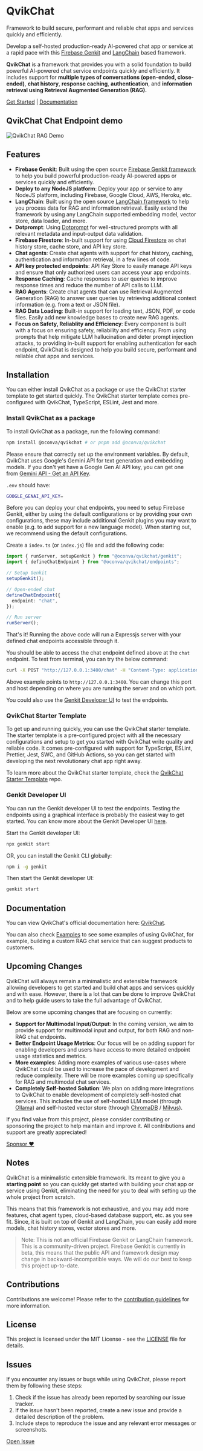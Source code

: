 # QvikChat

Framework to build secure, performant and reliable chat apps and services quickly and efficiently.

Develop a self-hosted production-ready AI-powered chat app or service at a rapid pace with this [Firebase Genkit](https://github.com/firebase/genkit) and [LangChain](https://js.langchain.com/v0.2/docs/introduction/) based framework.

**QvikChat** is a framework that provides you with a solid foundation to build powerful AI-powered chat service endpoints quickly and efficiently. It includes support for **multiple types of conversations (open-ended, close-ended)**, **chat history**, **response caching**, **authentication**, and **information retrieval using Retrieval Augmented Generation (RAG).**

[Get Started](https://qvikchat.pkural.ca/getting-started) | [Documentation](https://qvikchat.pkural.ca)

## QvikChat Chat Endpoint demo

![QvikChat RAG Demo](https://github.com/oconva/qvikchat/assets/17651852/11864142-b75b-4076-87fe-dbd301dbfa75)

## Features

- **Firebase Genkit**: Built using the open source [Firebase Genkit framework](https://firebase.google.com/docs/genkit) to help you build powerful production-ready AI-powered apps or services quickly and efficiently.
- **Deploy to any NodeJS platform**: Deploy your app or service to any NodeJS platform, including Firebase, Google Cloud, AWS, Heroku, etc.
- **LangChain**: Built using the open source [LangChain framework](https://js.langchain.com/v0.2/docs/introduction/) to help you process data for RAG and information retrieval. Easily extend the framework by using any LangChain supported embedding model, vector store, data loader, and more.
- **Dotprompt**: Using [Dotprompt](https://firebase.google.com/docs/genkit/dotprompt) for well-structured prompts with all relevant metadata and input-output data validation.
- **Firebase Firestore**: In-built support for using [Cloud Firestore](https://firebase.google.com/docs/firestore) as chat history store, cache store, and API key store.
- **Chat agents**: Create chat agents with support for chat history, caching, authentication and information retrieval, in a few lines of code.
- **API key protected endpoints**: API Key Store to easily manage API keys and ensure that only authorized users can access your app endpoints.
- **Response Caching**: Cache responses to user queries to improve response times and reduce the number of API calls to LLM.
- **RAG Agents**: Create chat agents that can use Retrieval Augmented Generation (RAG) to answer user queries by retrieving additional context information (e.g. from a text or JSON file).
- **RAG Data Loading**: Built-in support for loading text, JSON, PDF, or code files. Easily add new knowledge bases to create new RAG agents.
- **Focus on Safety, Reliablity and Efficiency**: Every component is built with a focus on ensuring safety, reliability and efficiency. From using prompts that help mitigate LLM hallucination and deter prompt injection attacks, to providing in-built support for enabling authentication for each endpoint, QvikChat is designed to help you build secure, performant and reliable chat apps and services.

## Installation

You can either install QvikChat as a package or use the QvikChat starter template to get started quickly. The QvikChat starter template comes pre-configured with QvikChat, TypeScript, ESLint, Jest and more.

### Install QvikChat as a package

To install QvikChat as a package, run the following command:

```bash copy
npm install @oconva/qvikchat # or pnpm add @oconva/qvikchat
```

Please ensure that correctly set up the environment variables. By default, QvikChat uses Google's Gemini API for text generation and embedding models. If you don't yet have a Google Gen AI API key, you can get one from [Gemini API - Get an API Key](https://ai.google.dev/gemini-api/docs/api-key).

`.env` should have:

```bash
GOOGLE_GENAI_API_KEY=
```

Before you can deploy your chat endpoints, you need to setup Firebase Genkit, either by using the default configurations or by providing your own configurations, these may include additional Genkit plugins you may want to enable (e.g. to add support for a new language model). When starting out, we recommend using the default configurations.

Create a `index.ts` (or `index.js`) file and add the following code:

```typescript copy
import { runServer, setupGenkit } from "@oconva/qvikchat/genkit";
import { defineChatEndpoint } from "@oconva/qvikchat/endpoints";

// Setup Genkit
setupGenkit();

// Open-ended chat
defineChatEndpoint({
  endpoint: "chat",
});

// Run server
runServer();
```

That's it! Running the above code will run a Expressjs server with your defined chat endpoints accessible through it.

You should be able to access the chat endpoint defined above at the `chat` endpoint. To test from terminal, you can try the below command:

```bash copy
curl -X POST "http://127.0.0.1:3400/chat" -H "Content-Type: application/json"  -d '{"data": { "query": "Answer in one sentence: What is Firebase Firestore?" } }'
```

Above example points to `http://127.0.0.1:3400`. You can change this port and host depending on where you are running the server and on which port.

You could also use the [Genkit Developer UI](#genkit-developer-ui) to test the endpoints.

### QvikChat Starter Template

To get up and running quickly, you can use the QvikChat starter template. The starter template is a pre-configured project with all the necessary configurations and setup to get you started with QvikChat write quality and reliable code. It comes pre-configured with support for TypeScript, ESLint, Prettier, Jest, SWC, and GitHub Actions, so you can get started with developing the next revolutionary chat app right away.

To learn more about the QvikChat starter template, check the [QvikChat Starter Template](https://github.com/oconva/qvikchat-starter-template) repo.

### Genkit Developer UI

You can run the Genkit developer UI to test the endpoints. Testing the endpoints using a graphical interface is probably the easiest way to get started. You can know more about the Genkit Developer UI [here](https://firebase.google.com/docs/genkit/devtools#genkit_developer_ui).

Start the Genkit developer UI:

```bash copy
npx genkit start
```

OR, you can install the Genkit CLI globally:

```bash copy
npm i -g genkit
```

Then start the Genkit developer UI:

```bash copy
genkit start
```

## Documentation

You can view QvikChat's official documentation here: [QvikChat](https://qvikchat.pkural.ca).

You can also check [Examples](https://qvikchat.pkural.ca/examples) to see some examples of using QvikChat, for example, building a custom RAG chat service that can suggest products to customers.

## Upcoming Changes

QvikChat will always remain a minimalistic and extensible framework allowing developers to get started and build chat apps and services quickly and with ease. However, there is a lot that can be done to improve QvikChat and to help guide users to take the full advantage of QvikChat.

Below are some upcoming changes that are focusing on currently:

- **Support for Multimodal Input/Output**: In the coming version, we aim to provide support for multimodal input and output, for both RAG and non-RAG chat endpoints.
- **Better Endpoint Usage Metrics**: Our focus will be on adding support for enabling developers and users have access to more detailed endpoint usage statistics and metrics.
- **More examples**: Adding more examples of various use-cases where QvikChat could be used to increase the pace of development and reduce complexity. There will be more examples coming up specifically for RAG and multimodal chat services.
- **Completely Self-hosted Solution**: We plan on adding more integrations to QvikChat to enable development of completely self-hosted chat services. This includes the use of self-hosted LLM model (through [Ollama](https://ollama.com/)) and self-hosted vector store (through [ChromaDB](https://www.trychroma.com/) / [Milvus](https://milvus.io/)).

If you find value from this project, please consider contributing or sponsoring the project to help maintain and improve it. All contributions and support are greatly appreciated!

[Sponsor &#9829;](https://github.com/sponsors/oconva)

## Notes

QvikChat is a minimalistic extensible framework. Its meant to give you a **starting point** so you can quickly get started with building your chat app or service using Genkit, eliminating the need for you to deal with setting up the whole project from scratch.

This means that this framework is not exhaustive, and you may add more features, chat agent types, cloud-based database support, etc. as you see fit. Since, it is built on top of Genkit and LangChain, you can easily add more models, chat history stores, vector stores and more.

<blockquote>
  Note: This is not an official Firebase Genkit or LangChain framework. This is
  a community-driven project. Firebase Genkit is currently in beta, this means
  that the public API and framework design may change in backward-incompatible
  ways. We will do our best to keep this project up-to-date.
</blockquote>
  
## Contributions

Contributions are welcome! Please refer to the [contribution guidelines](CONTRIBUTING.md) for more information.

## License

This project is licensed under the MIT License - see the [LICENSE](LICENSE) file for details.

## Issues

If you encounter any issues or bugs while using QvikChat, please report them by following these steps:

1. Check if the issue has already been reported by searching our issue tracker.
2. If the issue hasn't been reported, create a new issue and provide a detailed description of the problem.
3. Include steps to reproduce the issue and any relevant error messages or screenshots.

[Open Issue](https://github.com/pranav-kural/QvikChat/issues)
